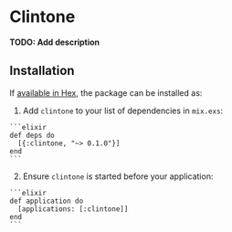 # Clintone

**TODO: Add description**

## Installation

If [available in Hex](https://hex.pm/docs/publish), the package can be installed as:

  1. Add `clintone` to your list of dependencies in `mix.exs`:

    ```elixir
    def deps do
      [{:clintone, "~> 0.1.0"}]
    end
    ```

  2. Ensure `clintone` is started before your application:

    ```elixir
    def application do
      [applications: [:clintone]]
    end
    ```


